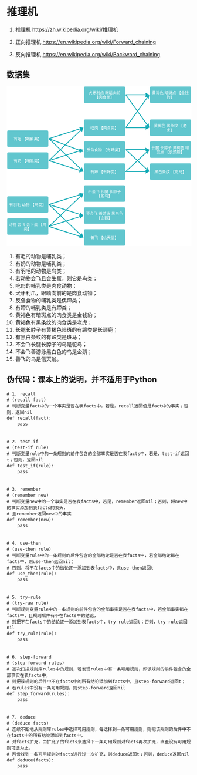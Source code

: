 # 推理机

1. 推理机
https://zh.wikipedia.org/wiki/推理机

2. 正向推理机
https://en.wikipedia.org/wiki/Forward_chaining

3. 反向推理机
https://en.wikipedia.org/wiki/Backward_chaining

## 数据集
![alt text](data/topo.png "title")
1. 有毛的动物是哺乳类；
2. 有奶的动物是哺乳类；
3. 有羽毛的动物是鸟类；
4. 若动物会飞且会生蛋，则它是鸟类；
5. 吃肉的哺乳类是肉食动物；
6. 犬牙利爪，眼睛向前的是肉食动物；
7. 反刍食物的哺乳类是偶蹄类；
8. 有蹄的哺乳类是有蹄类；
9. 黄褐色有暗斑点的肉食类是金钱豹；
10. 黄褐色有黑条纹的肉食类是老虎；
11. 长腿长脖子有黄褐色暗斑的有蹄类是长颈鹿；
12. 有黑白条纹的有蹄类是斑马；
13. 不会飞长腿长脖子的鸟是鸵鸟；
14. 不会飞善游泳黑白色的鸟是企鹅；
15. 善飞的鸟是信天翁。

## 伪代码：课本上的说明，并不适用于Python
```
# 1. recall
# (recall fact)
# 判断变量fact中的一个事实是否在表facts中，若是，recall返回值是fact中的事实；否则，返回nil
def recall(fact):
    pass


# 2. test-if
# (test-if rule)
# 判断变量rule中的一条规则的前件包含的全部事实是否在表facts中，若是，test-if返回t；否则，返回nil
def test_if(rule):
    pass


# 3. remember
# (remember new)
# 判断变量new中的一个事实是否在表facts中，若是，remember返回nil；否则，将new中的事实添加到表facts的表头，
# 且remember返回new中的事实
def remember(new):
    pass


# 4. use-then
# (use-then rule)
# 判断变量rule中的一条规则的后件包含的全部结论是否在表facts中，若全部结论都在facts中，则use-then返回nil；
# 否则，将不在facts中的结论逐一添加到表facts中，且use-then返回t
def use_then(rule):
    pass


# 5. try-rule
# (try-raw rule)
# 判断规则变量rule中的一条规则的前件包含的全部事实是否在表facts中，若全部事实都在facts中，且规则后件有不在facts中的结论，
# 则把不在facts中的结论逐一添加到表facts中，try-rule返回t；否则，try-rule返回nil
def try_rule(rule):
    pass


# 6. step-forward
# (step-forward rules)
# 逐次扫描规则库rules中的规则，若发现rules中有一条可用规则，即该规则的前件包含的全部事实在表facts中，
# 则把该规则的后件中不在facts中的所有结论添加到facts中，且step-forward返回t；
# 若rules中没有一条可用规则，则step-forward返回nil
def step_forward(rules):
    pass


# 7. deduce
# (deduce facts)
# 连续不断地从规则库rules中选择可用规则，每选择到一条可用规则，则把该规则的后件中不在facts中的所有结论添加到facts中，
# 对facts扩充，由扩充了的facts来选择下一条可用规则对facts再次扩充，直至没有可用规则可选为止。
# 若曾找到一条可用规则对facts进行过一次扩充，则deduce返回t；否则，deduce返回nil
def deduce(facts):
    pass
```
